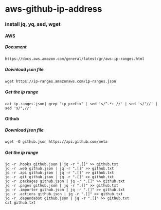 # aws-github-ip-address
### install jq, yq, sed, wget
#### AWS

##### Document
```
https://docs.aws.amazon.com/general/latest/gr/aws-ip-ranges.html
```
##### Download json file
```
wget https://ip-ranges.amazonaws.com/ip-ranges.json
```
##### Get the ip range
```
cat ip-ranges.json| grep "ip_prefix" | sed 's/^.*: //' | sed 's/"//' | sed 's/",//'
```
#### Github

##### Download json file
```
wget -O github.json https://api.github.com/meta
```
##### Get the ip range
```
jq -r .hooks github.json | jq -r ".[]" >> github.txt
jq -r .web github.json | jq -r ".[]" >> github.txt
jq -r .api github.json | jq -r ".[]" >> github.txt
jq -r .git github.json | jq -r ".[]" >> github.txt
jq -r .packages github.json | jq -r ".[]" >> github.txt
jq -r .pages github.json | jq -r ".[]" >> github.txt
jq -r .importer github.json | jq -r ".[]" >> github.txt
jq -r .actions github.json | jq -r ".[]" >> github.txt
jq -r .dependabot github.json | jq -r ".[]" >> github.txt
cat github.txt
```
